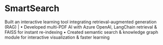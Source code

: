 # SmartSearch
Built an interactive learning tool integrating retrieval-augmented generation (RAG) | • Developed multi-PDF AI with Azure OpenAI, LangChain retrieval &amp; FAISS for instant re-indexing • Created semantic search &amp; knowledge graph module for interactive visualization &amp; faster learning
